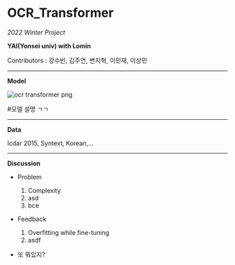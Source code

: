 # OCR_Transformer

*2022 Winter Project*    

**YAI(Yonsei univ) with Lomin**    

Contributors : 강수빈, 김주연, 변지혁, 이민재, 이상민

---
**Model**

  
![ocr transformer png](https://user-images.githubusercontent.com/92682815/167998135-0fa321bc-9198-4aef-b961-eb6cdebadaf6.jpg)

#모델 설명 ㄱㄱ

---
**Data**

Icdar 2015, Syntext, Korean,...

---
**Discussion**  
* Problem
  1. Complexity
  2. asd
  3. bce

  
* Feedback
  1. Overfitting while fine-tuning
  2. asdf

* 또 뭐있지?
